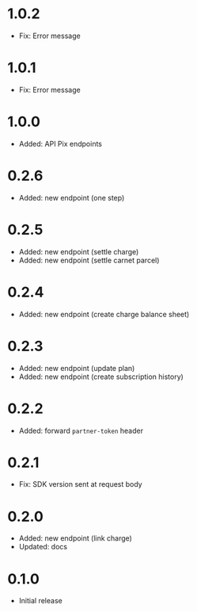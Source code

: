 # 1.0.2

- Fix: Error message

# 1.0.1

- Fix: Error message

# 1.0.0

- Added: API Pix endpoints

# 0.2.6

- Added: new endpoint (one step)

# 0.2.5

- Added: new endpoint (settle charge)
- Added: new endpoint (settle carnet parcel)

# 0.2.4

- Added: new endpoint (create charge balance sheet)

# 0.2.3

- Added: new endpoint (update plan)
- Added: new endpoint (create subscription history)

# 0.2.2

- Added: forward `partner-token` header

# 0.2.1

- Fix: SDK version sent at request body

# 0.2.0

- Added: new endpoint (link charge)
- Updated: docs

# 0.1.0

- Initial release
